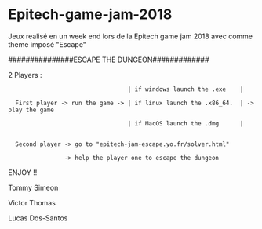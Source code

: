 # Epitech-game-jam-2018
Jeux realisé en un week end lors de la Epitech game jam 2018 avec comme theme imposé "Escape"


###############ESCAPE THE DUNGEON#############


2 Players :


                                      | if windows launch the .exe    |

      First player -> run the game -> | if linux launch the .x86_64.  | -> play the game
                             
                                      | if MacOS launch the .dmg      |


      Second player -> go to "epitech-jam-escape.yo.fr/solver.html" 
                    
                    -> help the player one to escape the dungeon
                 


ENJOY !!


Tommy Simeon

Victor Thomas

Lucas Dos-Santos
